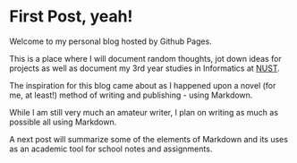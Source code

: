 # First Post, yeah!

Welcome to my personal blog hosted by Github Pages.

This is a place where I will document random thoughts, jot down ideas for projects as well as document my 3rd year studies in Informatics at [NUST](http://www.nust.na/).

The inspiration for this blog came about as I happened upon a novel (for me, at least!) method of writing and publishing - using Markdown.

While I am still very much an amateur writer, I plan on writing as much as possible all using Markdown.

A next post will summarize some of the elements of Markdown and its uses as an academic tool for school notes and assignments.
